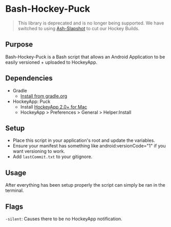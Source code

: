 Bash-Hockey-Puck
================

> This library is deprecated and is no longer being supported.  We have switched to using [Ash-Slapshot](https://github.com/carrot/ash-slapshot) to cut our Hockey Builds.

Purpose
-------

Bash-Hockey-Puck is a Bash script that allows an Android Application to be easily versioned + uploaded to HockeyApp.

Dependencies
------------
 
- Gradle 
  * [Install from gradle.org](http://www.gradle.org/installation) 
- HockeyApp: Puck 
  * Install [HockeyApp 2.0+ for Mac](http://hockeyapp.net/releases/mac/)
  * HockeyApp > Preferences > General > Helper:Install 

Setup
-----

- Place this script in your application's root and update the variables.
- Ensure your manifest has something like android:versionCode="1" if you want versioning to work.
- Add ```lastCommit.txt``` to your gitignore.

Usage
-----
After everything has been setup properly the script can simply be ran in the terminal.

Flags 
-----
```-silent```: Causes there to be no HockeyApp notification.
